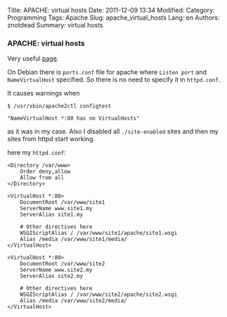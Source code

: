 Title: APACHE: virtual hosts
Date: 2011-12-09 13:34
Modified: 
Category: Programming
Tags: Apache
Slug: apache_virtual_hosts
Lang: en
Authors: znotdead
Summary: virtual hosts

### APACHE: virtual hosts

Very useful [page](http://wiki.apache.org/httpd/CommonMisconfigurations).

On Debian there is `ports.conf` file for apache where `Listen port` and `NameVirtualHost` specified. So there is no need to specify it in `httpd.conf`.

It causes warnings when
```
$ /usr/sbin/apache2ctl configtest

"NameVirtualHost *:80 has no VirtualHosts"
```

as it was in my case. Also I disabled all `./site-enabled` sites and then my sites from httpd start working.

here my `httpd.conf`:
```
<Directory /var/www>
    Order deny,allow
    Allow from all
</Directory>

<VirtualHost *:80>
    DocumentRoot /var/www/site1
    ServerName www.site1.my
    ServerAlias site1.my

    # Other directives here
    WSGIScriptAlias / /var/www/site1/apache/site1.wsgi
    Alias /media /var/www/site1/media/
</VirtualHost>

<VirtualHost *:80>
    DocumentRoot /var/www/site2
    ServerName www.site2.my
    ServerAlias site2.my

    # Other directives here
    WSGIScriptAlias / /var/www/site2/apache/site2.wsgi
    Alias /media /var/www/site2/media/
</VirtualHost>
```
